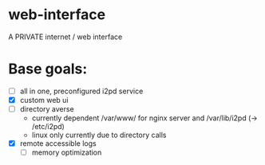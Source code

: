 # web-interface
A PRIVATE internet / web interface

# Base goals:
- [ ] all in one, preconfigured i2pd service
- [x] custom web ui
- [ ] directory averse
  - currently dependent /var/www/ for nginx server and /var/lib/i2pd (-> /etc/i2pd)
  - linux only currently due to directory calls
- [x] remote accessible logs
  - [ ] memory optimization 
